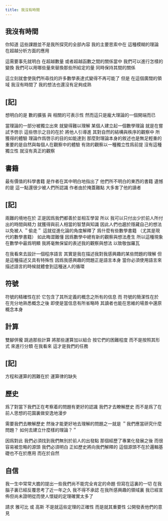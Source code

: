 ```yaml
---
title: 我沒有時間
---
```


## 我沒有時間

你知道 這些課題並不是我所探究的全部內容
我的主要思索中在 這種模糊的理論 在超越分析方面的應用

這需要事先就明白
在超越數量 或者超越函數之間的關係當中
我們可以進行怎樣的變換
我們可以用哪些量來替換那些所給定的量
同時保持其間的關係

這立刻就會使我們所尋找的許多數學表達式變得不再可能了
但是
在這個廣闊的領域
我沒有時間了
我的想法也還沒有足夠成熟

## [記]

想明白的是
數的擴張 與 相關的可表示性
然而這只是龐大理論的一個開端而已

當理論的一部分被獨立出來
就變得難以理解
某個人建立起一個數學理論
就是在嘗試予啓示
這些啓示之目的在於
將他人引導進
其對自然的結構與秩序的觀察中
所獲得的體驗
理論作爲啓示的目的如能達到
那麼對理論本身的敘述也是無足輕重的
重要的是自然與每個人在觀察中的體驗
有效的觀察以一種獨立性爲前提
沒有這種獨立性 就沒有真正的觀察

## 書籍

最有價值的科學書籍
是作者在其中明白地指出了
他們所不明白的東西的書籍
遺憾的是
這一點還很少被人們所認識
作者由於掩蓋難點
大多害了他的讀者

## [記]

兩難的境地在於
正是因爲我們都善於並相互學習
所以 我可以只付出少於前人所付出的時間與精力
就獲得與前人相當的智慧與知識
因此人們也趨於隱藏自己的想法以免被人 ＂偷走＂
這就從進化論的角度解釋了
爲什麼有些數學書籍 （尤其是現代的數學書籍） 如此晦澀難懂
因爲數學中總有新的觀察與想法產生
所以這種現象在數學中最爲明顯
我將毫無保留的表述我的觀察與想法
以致敬伽羅瓦

在我看來去設計一個程序語言
其實是我在描述我對我感興趣的某些問題的理解
但是這種描述又具有特殊性
因爲我感興趣的問題正是語言本身
當你必須使用語言來描述語言的時候就體會到這種迷人的循環

## 符號

符號的精確性在於
它包含了其所定義的概念之所有的信息
而
符號的簡潔性在於
在充分地熟悉概念之後
即使是當信息有所省略時
其讀者也能在思維的場景中還原概念本身

## 計算

雙腳併攏 跳過那些計算
將那些運算加以組合
按它們的困難程度
而不是按照其形式
來進行分類
在我看來
這才是我們的任務

## [記]

方程和運算的困難在於 運算律的缺失

## 歷史

爲了對當下我們正在考察着的問題有更好的認識
我們才去瞭解歷史
而不是爲了在前人思想的花園裏做安逸地漫步

需要我們去瞭解歷史
然後才能更好地去理解的問題之一就是
＂我們應當研究什麼問題？ 如何去建立什麼樣的理論？＂

因爲對此
我們必須找到我們無別於前人的出發點
那個經歷了專業化發展之後 而很容易被忽略的源頭
我們必須明白
正如歷史將向我們解釋的
這個源頭不在於邏輯基礎也不在於應用
而在於自然

## 自信

我一生中常常大膽的提出一些我們尚不能完全肯定的命題
但寫在這裏的一切
在我腦子裏已經反覆思考了近一年之久
我不得不承認
在我所感興趣的領域裏
我已經宣佈但尚未證明從而使人懷疑的定理確實太多了

請求 雅可比 或 高斯
不是就這些定理的正確性
而是就其重要性
公開發表他們的意見

